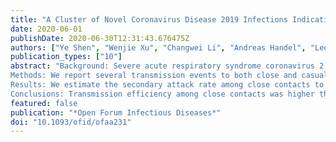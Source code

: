 ```yaml
---
title: "A Cluster of Novel Coronavirus Disease 2019 Infections Indicating Person-to-Person Transmission Among Casual Contacts From Social Gatherings: An Outbreak Case-Contact Investigation"
date: 2020-06-01
publishDate: 2020-06-30T12:31:43.676475Z
authors: ["Ye Shen", "Wenjie Xu", "Changwei Li", "Andreas Handel", "Leonardo Martinez", "Feng Ling", "Mark Ebell", "Xiaofei Fu", "Jinren Pan", "Jiangping Ren", "Weiling Gu", "Enfu Chen"]
publication_types: ["10"]
abstract: "Background: Severe acute respiratory syndrome coronavirus 2, the pathogen causing novel coronavirus disease of 2019 (COVID-19), efficiently spreads from person to person in close contact settings. Transmission among casual contacts in settings such as during social gatherings is not well understood.
Methods: We report several transmission events to both close and casual contacts from a cluster of 7 COVID-19 cases occurring from mid-January to early February 2020. A total of 539 social and family contacts of the index patient’s, including members of a 2-day wedding and a family party, were contacted and screened through epidemiologic surveys. The clinical progression of all cases is described.
Results: We estimate the secondary attack rate among close contacts to be 29% (2 of 7) and for the casual contacts to be 0.6% (3 of 473). The incubation period of our case cluster was 4–12 days (median, 7 days).
Conclusions: Transmission efficiency among close contacts was higher than among casual contacts; however, transmission from second-generation cases may help spread the virus during the incubation period."
featured: false
publication: "*Open Forum Infectious Diseases*"
doi: "10.1093/ofid/ofaa231"
---
```


